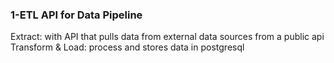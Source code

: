 ### 1-ETL API for Data Pipeline
Extract: with API that pulls data from external data sources from a public api 
Transform & Load: process and stores data in postgresql
